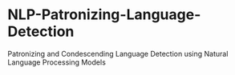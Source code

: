 # NLP-Patronizing-Language-Detection
Patronizing and Condescending Language Detection using Natural Language Processing Models
